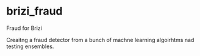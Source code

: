 # brizi_fraud
Fraud for Brizi 

Creaitng a fraud detector from a bunch of machne learning algoirhtms nad testing ensembles. 
